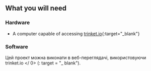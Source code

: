 ## What you will need

### Hardware

+ A computer capable of accessing [trinket.io](https://trinket.io){:target="_blank"}

### Software

Цей проект можна виконати в веб-переглядачі, використовуючи  trinket.io </ 0> (: target = "_ blank").</p>